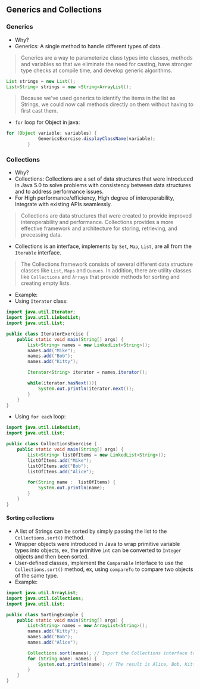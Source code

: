 ## Generics and Collections
### Generics
- Why? 
- Generics: A single method to handle different types of data.
> Generics are a way to parameterize class types into classes, methods and variables so that we eliminate the need for casting, have stronger type checks at compile time, and develop generic algorithms.   
```java
List strings = new List();
List<String> strings = new <String>ArrayList();
```
> Because we've used generics to identify the items in the list as Strings, we could now call methods directly on them without having to first cast them.  
- `for` loop for Object in java:
```java
for (Object variable: variables) {
            GenericsExercise.displayClassName(variable);
        }
```

### Collections
- Why?
- Collections: Collections are a set of data structures that were introduced in Java 5.0 to solve problems with consistency between data structures and to address performance issues.
- For High performance/efficiency, High degree of interoperability, Integrate with existing APIs seamlessly.
> Collections are data structures that were created to provide improved interoperability and performance. Collections provides a more effective framework and architecture for storing, retrieving, and processing data.   
- Collections is an interface, implements by `Set`, `Map`, `List`, are all from the `Iterable` interface.
> The Collections framework consists of several different data structure classes like `List`, `Maps` and `Queues`. In addition, there are utility classes like `Collections` and `Arrays` that provide methods for sorting and creating empty lists.    
- Example: 
- Using `Iterator` class:
```java
import java.util.Iterator;
import java.util.LinkedList;
import java.util.List;

public class IteratorExercise {
    public static void main(String[] args) {
        List<String> names = new LinkedList<String>();
        names.add("Mike");
        names.add("Bob");
        names.add("Kitty");

        Iterator<String> iterator = names.iterator();

        while(iterator.hasNext()){
            System.out.println(iterator.next());
        }
    }
}
```
- Using `for each` loop:
```java
import java.util.LinkedList;
import java.util.List;

public class CollectionsExercise {
    public static void main(String[] args) {
        List<String> listOfItems = new LinkedList<String>();
        listOfItems.add("Mike");
        listOfItems.add("Bob");
        listOfItems.add("Alice");

        for(String name :  listOfItems) {
            System.out.println(name);
        }
    }
}
``` 
#### Sorting collections
- A list of Strings can be sorted by simply passing the list to the `Collections.sort()` method.
- Wrapper objects were introduced in Java to wrap primitive variable types into objects, ex, the primitive `int` can be converted to `Integer` objects and then been sorted.
- User-defined classes, implement the `Comparable` Interface to use the `Collections.sort()` method, ex, using `compareTo` to compare two objects of the same type.
- Example:
```java
import java.util.ArrayList;
import java.util.Collections;
import java.util.List;

public class SortingExample {
    public static void main(String[] args) {
        List<String> names = new ArrayList<String>();
        names.add("Kitty");
        names.add("Bob");
        names.add("Alice");

        Collections.sort(names); // Import the Collections interface to use `sort`.
        for (String name: names) {
            System.out.println(name); // The result is Alice, Bob, Kitty.
        }
    }
}
```
